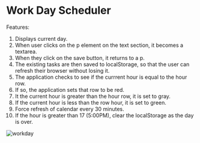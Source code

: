 # Work Day Scheduler

Features:

1. Displays current day.
2. When user clicks on the p element on the text section, it becomes a textarea.
3. When they click on the save button, it returns to a p.
4. The existing tasks are then saved to localStorage, so that the user can refresh
    their browser without losing it.
5. The application checks to see if the currrent hour is equal to the hour row.
6. If so, the application sets that row to be red.
7. It the current hour is greater than the hour row, it is set to gray.
8. If the current hour is less than the row hour, it is set to green.
9. Force refresh of calendar every 30 minutes.
10. If the hour is greater than 17 (5:00PM), clear the localStorage as the day is over.


![workday](https://user-images.githubusercontent.com/52082187/91647715-268cce00-ea1b-11ea-9d9b-31aa34e52625.jpg)
